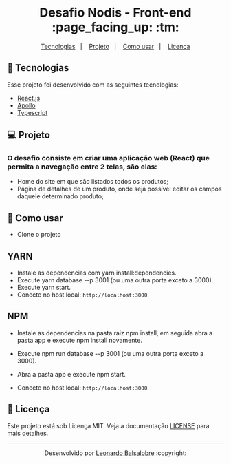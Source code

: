 <p align="center">
	<h1 align="center">Desafio Nodis - Front-end :page_facing_up: :tm:</h1>
</p>

<p align="center">
  <a href="#-Tecnologias">Tecnologias</a>&nbsp;&nbsp;&nbsp;|&nbsp;&nbsp;&nbsp;
  <a href="#-Projeto">Projeto</a>&nbsp;&nbsp;&nbsp;|&nbsp;&nbsp;&nbsp;
  <a href="#-Como-usar">Como usar</a>&nbsp;&nbsp;&nbsp;|&nbsp;&nbsp;&nbsp;
  <a href="#memo-Licença">Licença</a>
</p>

## 🚀 Tecnologias

Esse projeto foi desenvolvido com as seguintes tecnologias:

- [React.js](https://pt-br.reactjs.org/)
- [Apollo](apollographql.com/docs/)
- [Typescript](https://www.typescriptlang.org/)

## 💻 Projeto

### O desafio consiste em criar uma aplicação web (React) que permita a navegação entre 2 telas, são elas:

- Home do site em que são listados todos os produtos;
- Página de detalhes de um produto, onde seja possível editar os campos daquele determinado produto;

## 🤔 Como usar

- Clone o projeto

 <h2>YARN</h2>

- Instale as dependencias com yarn install:dependencies.
- Execute yarn database --p 3001 (ou uma outra porta exceto a 3000).
- Execute yarn start.
- Conecte no host local: `http://localhost:3000`.

 <h2>NPM</h2>

- Instale as dependencias na pasta raiz npm install, em seguida abra a pasta app e execute npm install novamente.
- Execute npm run database --p 3001 (ou uma outra porta exceto a 3000).
- Abra a pasta app e execute npm start.

- Conecte no host local: `http://localhost:3000`.

## :memo: Licença

Este projeto está sob Licença MIT. Veja a documentação [LICENSE](LICENSE) para mais detalhes.

---

<p align="center">Desenvolvido por <a href="https://www.linkedin.com/in/leonardo-balsalobre/">Leonardo Balsalobre</a> :copyright:
